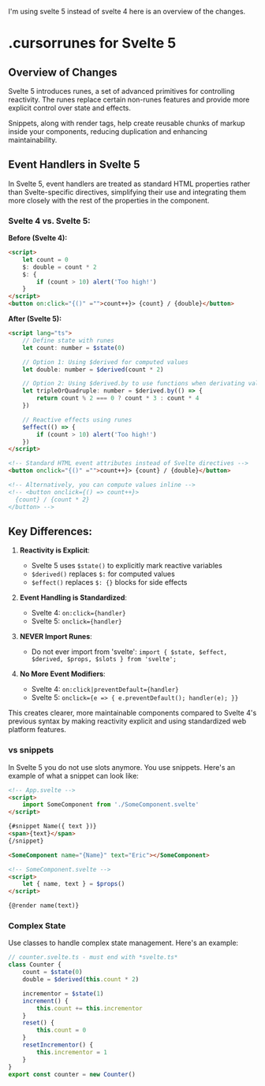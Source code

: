 I'm using svelte 5 instead of svelte 4 here is an overview of the changes.

# .cursorrunes for Svelte 5

## Overview of Changes

Svelte 5 introduces runes, a set of advanced primitives for controlling reactivity. The runes replace certain non-runes features and provide more explicit control over state and effects.

Snippets, along with render tags, help create reusable chunks of markup inside your components, reducing duplication and enhancing maintainability.

## Event Handlers in Svelte 5

In Svelte 5, event handlers are treated as standard HTML properties rather than Svelte-specific directives, simplifying their use and integrating them more closely with the rest of the properties in the component.

### Svelte 4 vs. Svelte 5:

**Before (Svelte 4):**

```html
<script>
	let count = 0
	$: double = count * 2
	$: {
		if (count > 10) alert('Too high!')
	}
</script>
<button on:click="{()" ="">count++}> {count} / {double}</button>
```

**After (Svelte 5):**

```html
<script lang="ts">
	// Define state with runes
	let count: number = $state(0)

	// Option 1: Using $derived for computed values
	let double: number = $derived(count * 2)

	// Option 2: Using $derived.by to use functions when derivating values
	let tripleOrQuadruple: number = $derived.by(() => {
		return count % 2 === 0 ? count * 3 : count * 4
	})

	// Reactive effects using runes
	$effect(() => {
		if (count > 10) alert('Too high!')
	})
</script>

<!-- Standard HTML event attributes instead of Svelte directives -->
<button onclick="{()" ="">count++}> {count} / {double}</button>

<!-- Alternatively, you can compute values inline -->
<!-- <button onclick={() => count++}>
  {count} / {count * 2}
</button> -->
```

## Key Differences:

1. **Reactivity is Explicit**:

   - Svelte 5 uses `$state()` to explicitly mark reactive variables
   - `$derived()` replaces `$:` for computed values
   - `$effect()` replaces `$: {}` blocks for side effects

2. **Event Handling is Standardized**:

   - Svelte 4: `on:click={handler}`
   - Svelte 5: `onclick={handler}`

3. **NEVER Import Runes**:

   - Do not ever import from 'svelte': `import { $state, $effect, $derived, $props, $slots } from 'svelte';`

4. **No More Event Modifiers**:
   - Svelte 4: `on:click|preventDefault={handler}`
   - Svelte 5: `onclick={e => { e.preventDefault(); handler(e); }}`

This creates clearer, more maintainable components compared to Svelte 4's previous syntax by making reactivity explicit and using standardized web platform features.

### <slots> vs snippets

In Svelte 5 you do not use slots anymore. You use snippets. Here's an example of what a snippet can look like:

```html
<!-- App.svelte -->
<script>
	import SomeComponent from './SomeComponent.svelte'
</script>

{#snippet Name({ text })}
<span>{text}</span>
{/snippet}

<SomeComponent name="{Name}" text="Eric"></SomeComponent>
```

```html
<!-- SomeComponent.svelte -->
<script>
	let { name, text } = $props()
</script>

{@render name(text)}
```

### Complex State

Use classes to handle complex state management. Here's an example:

```typescript
// counter.svelte.ts - must end with *svelte.ts*
class Counter {
	count = $state(0)
	double = $derived(this.count * 2)

	incrementor = $state(1)
	increment() {
		this.count += this.incrementor
	}
	reset() {
		this.count = 0
	}
	resetIncrementor() {
		this.incrementor = 1
	}
}
export const counter = new Counter()
```

